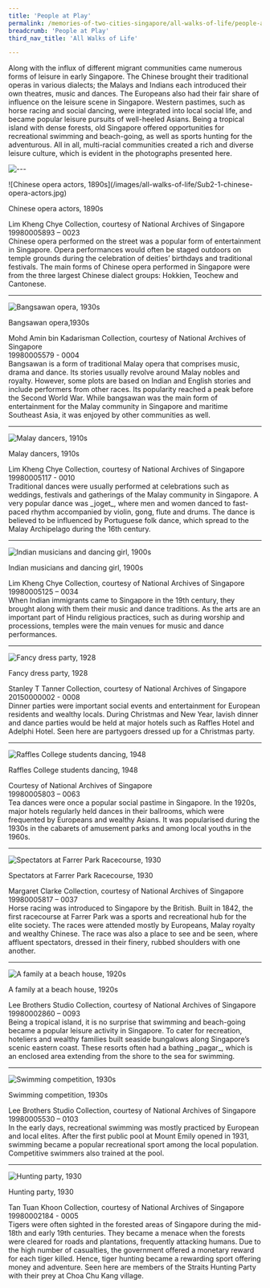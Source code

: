 ```yaml
---
title: 'People at Play'
permalink: /memories-of-two-cities-singapore/all-walks-of-life/people-at-play/
breadcrumb: 'People at Play'
third_nav_title: 'All Walks of Life'

---
```


Along with the influx of different migrant communities came numerous forms of leisure in early Singapore. The Chinese brought their traditional operas in various dialects; the Malays and Indians each introduced their own theatres, music and dances. The Europeans also had their fair share of influence on the leisure scene in Singapore. Western pastimes, such as horse racing and social dancing, were integrated into local social life, and became popular leisure pursuits of well-heeled Asians. Being a tropical island with dense forests, old Singapore offered opportunities for recreational swimming and beach-going, as well as sports hunting for the adventurous. All in all, multi-racial communities created a rich and diverse leisure culture, which is evident in the photographs presented here.

![---](/images/partition.jpg)

<p class="portrait-resize" markdown="1">
![Chinese opera actors, 1890s](/images/all-walks-of-life/Sub2-1-chinese-opera-actors.jpg)
</p>
<div class="custom-caption">
<div><p>Chinese opera actors, 1890s</p></div>
<div>Lim Kheng Chye Collection, courtesy of National Archives of Singapore</div>
<div>19980005893 – 0023</div>
</div>
Chinese opera performed on the street was a popular form of entertainment in Singapore. Opera performances would often be staged outdoors on temple grounds during the celebration of deities’ birthdays and traditional festivals. The main forms of Chinese opera performed in Singapore were from the three largest Chinese dialect groups: Hokkien, Teochew and Cantonese.
<p></p>
<p></p>
<hr>

![Bangsawan opera, 1930s](/images/all-walks-of-life/Sub2-2-bangsawan-opera.jpg)
<div class="custom-caption">
<div><p>Bangsawan opera,1930s</p></div>
<div>Mohd Amin bin Kadarisman Collection, courtesy of National Archives of Singapore</div>
<div>19980005579 - 0004</div>
</div>
Bangsawan is a form of traditional Malay opera that comprises music, drama and dance. Its stories usually revolve around Malay nobles and royalty. However, some plots are based on Indian and English stories and include performers from other races. Its popularity reached a peak before the Second World War. While bangsawan was the main form of entertainment for the Malay community in Singapore and maritime Southeast Asia, it was enjoyed by other communities as well.
<p></p>
<p></p>
<hr>

![Malay dancers, 1910s](/images/all-walks-of-life/sub2-3-malay-dancers.jpg)
<div class="custom-caption">
<div><p>Malay dancers, 1910s</p></div>
<div>Lim Kheng Chye Collection, courtesy of National Archives of Singapore</div>
<div>19980005117 - 0010</div>
</div>
Traditional dances were usually performed at celebrations such as weddings, festivals and gatherings of the Malay community in Singapore. A very popular dance was _joget_, where men and women danced to fast-paced rhythm accompanied by violin, gong, flute and drums. The dance is believed to be influenced by Portuguese folk dance, which spread to the Malay Archipelago during the 16th century. 
<p></p>
<p></p>
<hr>

![Indian musicians and dancing girl, 1900s](/images/all-walks-of-life/Sub2-4-indian-musicians-and-dancing-girl-cr.jpg)
<div class="custom-caption">
<div><p>Indian musicians and dancing girl, 1900s</p></div>
<div>Lim Kheng Chye Collection, courtesy of National Archives of Singapore</div>
<div>19980005125 – 0034</div>
</div>
When Indian immigrants came to Singapore in the 19th century, they brought along with them their music and dance traditions. As the arts are an important part of Hindu religious practices, such as during worship and processions, temples were the main venues for music and dance performances. 
<p></p>
<p></p>
<hr>

![Fancy dress party, 1928](/images/all-walks-of-life/Sub2-5-fancy-dress-party.jpg)
<div class="custom-caption">
<div><p>Fancy dress party, 1928</p></div>
<div>Stanley T Tanner Collection, courtesy of National Archives of Singapore</div>
<div>20150000002 - 0008</div>
</div>
Dinner parties were important social events and entertainment for European residents and wealthy locals. During Christmas and New Year, lavish dinner and dance parties would be held at major hotels such as Raffles Hotel and Adelphi Hotel. Seen here are partygoers dressed up for a Christmas party.
<p></p>
<p></p>
<hr>

![Raffles College students dancing, 1948](/images/all-walks-of-life/Sub2-6-raffles-college-students-dancing.jpg)
<div class="custom-caption">
<div><p>Raffles College students dancing, 1948</p></div>
<div>Courtesy of National Archives of Singapore</div>
<div>19980005803 – 0063</div>
</div>
Tea dances were once a popular social pastime in Singapore. In the 1920s, major hotels regularly held dances in their ballrooms, which were frequented by Europeans and wealthy Asians. It was popularised during the 1930s in the cabarets of amusement parks and among local youths in the 1960s.
<p></p>
<p></p>
<hr>

![Spectators at Farrer Park Racecourse, 1930](/images/all-walks-of-life/Sub2-7-spectators-at-farrer-park-race-course-cr.jpg)
<div class="custom-caption">
<div><p>Spectators at Farrer Park Racecourse, 1930</p></div>
<div>Margaret Clarke Collection, courtesy of National Archives of Singapore</div>
<div>19980005817 – 0037</div>
</div>
Horse racing was introduced to Singapore by the British. Built in 1842, the first racecourse at Farrer Park was a sports and recreational hub for the elite society. The races were attended mostly by Europeans, Malay royalty and wealthy Chinese. The race was also a place to see and be seen, where affluent spectators, dressed in their finery, rubbed shoulders with one another. 
<p></p>
<p></p>
<hr>

![A family at a beach house, 1920s](/images/all-walks-of-life/Sub2-8-a-family-at-a-beach-house-cr.jpg)
<div class="custom-caption">
<div><p>A family at a beach house, 1920s</p></div>
<div>Lee Brothers Studio Collection, courtesy of National Archives of Singapore</div>
<div>19980002860 – 0093</div>
</div>
Being a tropical island, it is no surprise that swimming and beach-going became a popular leisure activity in Singapore. To cater for recreation, hoteliers and wealthy families built seaside bungalows along Singapore’s scenic eastern coast. These resorts often had a bathing _pagar_, which is an enclosed area extending from the shore to the sea for swimming.
<p></p>
<p></p>
<hr>

![Swimming competition, 1930s](/images/all-walks-of-life/Sub2-9-swimming-competition.jpg)
<div class="custom-caption">
<div><p>Swimming competition, 1930s</p></div>
<div>Lee Brothers Studio Collection, courtesy of National Archives of Singapore</div>
<div>19980005530 – 0103</div>
</div>
In the early days, recreational swimming was mostly practiced by European and local elites. After the first public pool at Mount Emily opened in 1931, swimming became a popular recreational sport among the local population. Competitive swimmers also trained at the pool.
<p></p>
<p></p>
<hr>

![Hunting party, 1930](/images/all-walks-of-life/Sub2-10-hunting-party-cr.jpg)
<div class="custom-caption">
<div><p>Hunting party, 1930</p></div>
<div>Tan Tuan Khoon Collection, courtesy of National Archives of Singapore</div>
<div>19980002184 - 0005</div>
</div>
Tigers were often sighted in the forested areas of Singapore during the mid-18th and early 19th centuries. They became a menace when the forests were cleared for roads and plantations, frequently attacking humans. Due to the high number of casualties, the government offered a monetary reward for each tiger killed. Hence, tiger hunting became a rewarding sport offering money and adventure. Seen here are members of the Straits Hunting Party with their prey at Choa Chu Kang village. 
<p></p>
<p></p>

